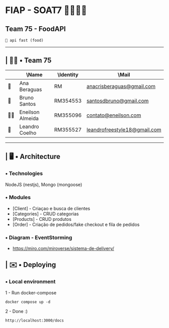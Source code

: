 # FIAP - SOAT7 👨🏾‍💻🚀
## Team 75 - FoodAPI
```
🍔 api fast (food)
```
---
## | 👊🏽 • Team 75
| |\Name|\Identity|\Mail|
|-|-|-|-|
| 🌻 | Ana Beraguas | RM | anacrisberaguas@gmail.com |
| 🗿 | Bruno Santos | RM354553 | santosdbruno@gmail.com |
| 🤘🏽 | Eneilson Almeida | RM355096 | contato@eneilson.com |
| 🐰 | Leandro Coelho | RM355527 | leandrofreestyle18@gmail.com |
---

## | 🖥️ • Architecture
### • Technologies
NodeJS (nestjs), Mongo (mongoose)
### • Modules
- [Client] - Criaçao e busca de clientes
- [Categories] - CRUD categorias
- [Products] - CRUD produtos
- [Order] - Criação de pedidos/fake checkout e fila de pedidos

### • Diagram - EventStorming
- https://miro.com/miroverse/sistema-de-delivery/

## | ✉️ • Deploying
### • Local environment
1 - Run docker-compose
```
docker compose up -d
```
2 - Done :)
```
http://localhost:3000/docs
```